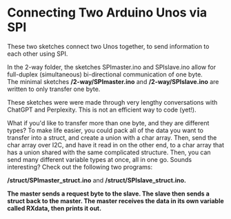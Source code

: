# Connecting Two Arduino Unos via SPI
These two sketches connect two Unos together, to send information to each other using SPI. <p>

In the 2-way folder, the sketches SPImaster.ino and SPIslave.ino allow for full-duplex (simultaneous) bi-directional communication of one byte.<br>
The minimal sketches <b>/2-way/SPImaster.ino</b> and <b>/2-way/SPIslave.ino</b> are written to only transfer one byte.<br>

These sketches were were made through very lengthy conversations with ChatGPT and Perplexity. This is not an efficient way to code (yet!).

What if you'd like to transfer more than one byte, and they are different types? To make life easier, you could pack all of the data you want to transfer into a struct, and create a union with a char array. Then, send the char array over I2C, and have it read in on the other end, to a char array that has a union shared with the same complicated structure. Then, you can send many different variable types at once, all in one go. Sounds interesting? Check out the following two programs:<p>

<b>/struct/SPImaster_struct.ino</b> and <b>/struct/SPIslave_struct.ino<b>.<p>

The master sends a request byte to the slave. The slave then sends a struct back to the master. The master receives the data in its own variable called RXdata, then prints it out.<p>
